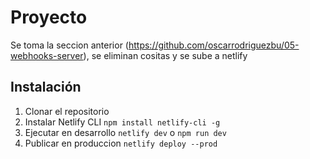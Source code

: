 # Proyecto
Se toma la seccion anterior (https://github.com/oscarrodriguezbu/05-webhooks-server), se eliminan cositas y se sube a netlify


## Instalación

1. Clonar el repositorio
2. Instalar Netlify CLI `npm install netlify-cli -g`
3. Ejecutar en desarrollo `netlify dev` o `npm run dev`
4. Publicar en produccion `netlify deploy --prod` 
  